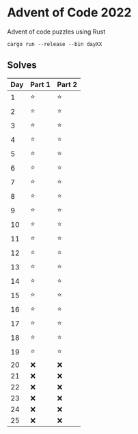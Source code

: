 Advent of Code 2022
===================

Advent of code puzzles using Rust

```
cargo run --release --bin dayXX
```

Solves
------

| Day | Part 1 | Part 2 |
| --- | --- | --- |
|   1  | :star: | :star: |
|   2  | :star: | :star: |
|   3  | :star: | :star: |
|   4  | :star: | :star: |
|   5  | :star: | :star: |
|   6  | :star: | :star: |
|   7  | :star: | :star: |
|   8  | :star: | :star: |
|   9  | :star: | :star: |
|  10  | :star: | :star: |
|  11  | :star: | :star: |
|  12  | :star: | :star: |
|  13  | :star: | :star: |
|  14  | :star: | :star: |
|  15  | :star: | :star: |
|  16  | :star: | :star: |
|  17  | :star: | :star: |
|  18  | :star: | :star: |
|  19  | :star: | :star: |
|  20  | :x: | :x: |
|  21  | :x: | :x: |
|  22  | :x: | :x: |
|  23  | :x: | :x: |
|  24  | :x: | :x: |
|  25  | :x: | :x: |
